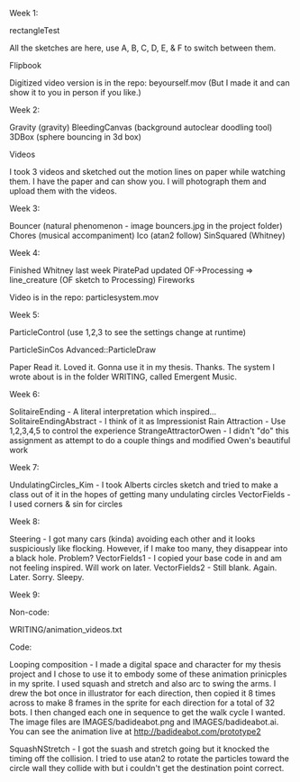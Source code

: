 Week 1: 

rectangleTest

All the sketches are here, use A, B, C, D, E, & F to switch between them. 

Flipbook

Digitized video version is in the repo: beyourself.mov
(But I made it and can show it to you in person if you like.)

Week 2:

Gravity (gravity)
BleedingCanvas (background autoclear doodling tool)
3DBox (sphere bouncing in 3d box)

Videos

I took 3 videos and sketched out the motion lines on paper while watching them. I have the paper and can show you. I will photograph them and upload them with the videos.

Week 3:

Bouncer (natural phenomenon - image bouncers.jpg in the project folder)
Chores (musical accompaniment)
Ico (atan2 follow)
SinSquared (Whitney)

Week 4:

Finished Whitney last week
PiratePad updated
OF->Processing => line_creature (OF sketch to Processing)
Fireworks

Video is in the repo: particlesystem.mov

Week 5:

ParticleControl (use 1,2,3 to see the settings change at runtime)
<!-- :::I don't like what I've done here. I need to see you about images.::: -->
ParticleSinCos
Advanced::ParticleDraw

Paper
Read it. Loved it. Gonna use it in my thesis. Thanks. The system I wrote about is in the folder WRITING, called Emergent Music.

Week 6:

SolitaireEnding - A literal interpretation which inspired...
SolitaireEndingAbstract - I think of it as Impressionist Rain
Attraction - Use 1,2,3,4,5 to control the experience
StrangeAttractorOwen - I didn't "do" this assignment as attempt to do a couple things and modified Owen's beautiful work

Week 7:

UndulatingCircles_Kim - I took Alberts circles sketch and tried to make a class out of it in the hopes of getting many undulating circles
VectorFields - I used corners & sin for circles

Week 8:

Steering - I got many cars (kinda) avoiding each other and it looks suspiciously like flocking. However, if I make too many, they disappear into a black hole. Problem? 
VectorFields1 - I copied your base code in and am not feeling inspired. Will work on later.
VectorFields2 - Still blank. Again. Later. Sorry. Sleepy.

Week 9:

Non-code:

WRITING/animation_videos.txt

Code:

Looping composition - I made a digital space and character for my thesis project and I chose to use it to embody some of these animation prinicples in my sprite. I used squash and stretch and also arc to swing the arms. I drew the bot once in illustrator for each direction, then copied it 8 times across to make 8 frames in the sprite for each direction for a total of 32 bots. I then changed each one in sequence to get the walk cycle I wanted. The image files are IMAGES/badideabot.png and IMAGES/badideabot.ai. You can see the animation live at http://badideabot.com/prototype2

SquashNStretch - I got the suash and stretch going but it knocked the timing off the collision. I tried to use atan2 to rotate the particles toward the circle wall they collide with but i couldn't get the destination point correct.
